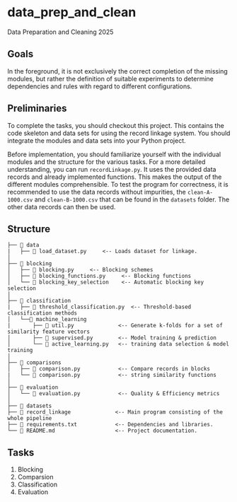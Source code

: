 # data_prep_and_clean
Data Preparation and Cleaning 2025

## Goals
In the foreground, it is not exclusively the correct completion of the missing modules, 
but rather the definition of suitable experiments to determine dependencies and rules with regard to different configurations.

## Preliminaries
To complete the tasks, you should checkout this project. 
This contains the code skeleton and data sets for using the record linkage system.
You should integrate the modules and data sets into your Python project.

Before implementation, you should familiarize yourself with the individual modules and the structure for the various tasks.
For a more detailed understanding, you can run ```recordLinkage.py```. It uses the provided data records and already implemented functions. 
This makes the output of the different modules comprehensible. To test the program for correctness, 
it is recommended to use the data records without impurities, the 
```clean-A-1000.csv``` and ```clean-B-1000.csv``` that can be found in the ```datasets``` folder. The other data records can then be used.


## Structure

```plaintext
├── 📁 data
|   ├── 📃 load_dataset.py     <-- Loads dataset for linkage.
│
├── 📁 blocking
│   ├── 📃 blocking.py     <-- Blocking schemes
│   ├── 📃 blocking_functions.py     <-- Blocking functions
│   └── 📁 blocking_key_selection    <-- Automatic blocking key selection
│
├── 📁 classification
|   ├── 📃 threshold_classification.py  <-- Threshold-based classification methods
│   └──📁 machine_learning
|       ├── 📃 util.py              <-- Generate k-folds for a set of similarity feature vectors
│       ├── 📃 supervised.py        <-- Model training & prediction
│       └── 📃 active_learning.py   <-- training data selection & model training
│
├── 📁 comparisons
│   ├── 📃 comparison.py            <-- Compare records in blocks
|   └── 📃 comparison.py            <-- string similarity functions
│
├── 📁 evaluation
│   └── 📃 evaluation.py            <-- Quality & Efficiency metrics
│   
├── 📁 datasets
├── 📃 record_linkage              <-- Main program consisting of the whole pipeline
├── 📃 requirements.txt            <-- Dependencies and libraries.
└── 📃 README.md                   <-- Project documentation.
```



## Tasks
1. Blocking
2. Comparsion
3. Classification
4. Evaluation
